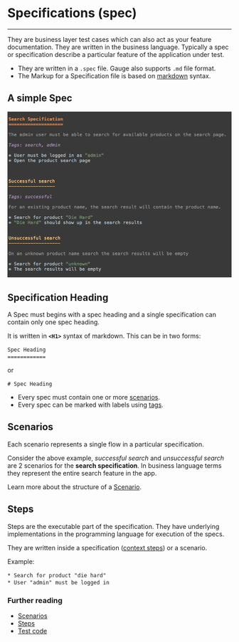 # Specifications (spec)
---------
They are business layer test cases which can also act as your feature documentation. They are written in the business language. Typically a spec or specification describe a particular feature of the application under test.

* They are written in a `.spec` file. Gauge also supports `.md` file format.
* The Markup for a Specification file is based on [markdown](https://en.wikipedia.org/wiki/Markdown) syntax.

## A simple Spec

![Spec](images/spec.png "Specification")


## Specification Heading

A Spec must begins with a spec heading and a single specification can contain only one spec heading.

It is written in **`<H1>`** syntax of markdown. This can be in two forms:

```
Spec Heading
============
```

 or

```
# Spec Heading
```

* Every spec must contain one or more [scenarios](scenarios.md).
* Every spec can be marked with labels using [tags](tags.md).

## Scenarios

Each scenario represents a single flow in a particular specification.

Consider the above example, *successful search* and *unsuccessful search* are 2 scenarios for the **search specification**. In business language terms they represent the entire search feature in the app.

Learn more about the structure of a [Scenario](scenarios.md).

## Steps

Steps are the executable part of the specification. They have underlying implementations in the programming language for execution of the specs.

They are written inside a specification ([context steps](contexts.md)) or a scenario.

Example:

```
* Search for product "die hard"
* User "admin" must be logged in
```

### Further reading

* [Scenarios](scenarios.md)
* [Steps](steps.md)
* [Test code](../test_code/step_implementations.md)
